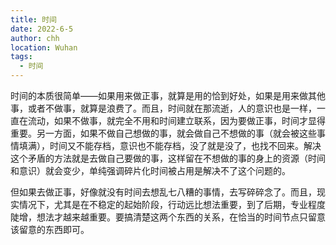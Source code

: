 ```yaml
---
title: 时间
date: 2022-6-5
author: chh
location: Wuhan
tags:
  - 时间
---
```


时间的本质很简单——如果用来做正事，就算是用的恰到好处，如果是用来做其他事，或者不做事，就算是浪费了。而且，时间就在那流逝，人的意识也是一样，一直在流动，如果不做事，就完全不用和时间建立联系，因为要做正事，时间才显得重要。另一方面，如果不做自己想做的事，就会做自己不想做的事（就会被这些事情填满），时间又不能存档，意识也不能存档，没了就是没了，也找不回来。解决这个矛盾的方法就是去做自己要做的事，这样留在不想做的事的身上的资源（时间和意识）就会变少，单纯强调碎片化时间被占用是解决不了这个问题的。

但如果去做正事，好像就没有时间去想乱七八糟的事情，去写碎碎念了。而且，现实情况下，尤其是在不稳定的起始阶段，行动远比想法重要，到了后期，专业程度陡增，想法才越来越重要。要搞清楚这两个东西的关系，在恰当的时间节点只留意该留意的东西即可。

